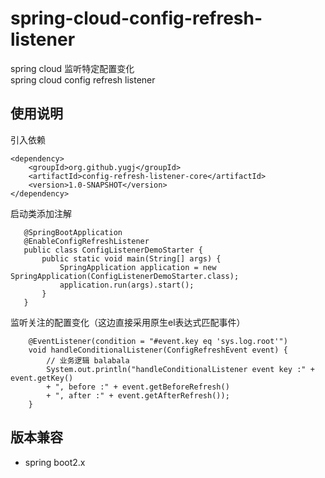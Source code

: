 # spring-cloud-config-refresh-listener 
spring cloud 监听特定配置变化  
spring cloud config refresh listener  

## 使用说明
引入依赖
```
<dependency>
    <groupId>org.github.yugj</groupId>
    <artifactId>config-refresh-listener-core</artifactId>
    <version>1.0-SNAPSHOT</version>
</dependency>
```

启动类添加注解
```
   @SpringBootApplication
   @EnableConfigRefreshListener
   public class ConfigListenerDemoStarter {
       public static void main(String[] args) {
           SpringApplication application = new SpringApplication(ConfigListenerDemoStarter.class);
           application.run(args).start();
       }
   }
```

监听关注的配置变化（这边直接采用原生el表达式匹配事件）
```
    @EventListener(condition = "#event.key eq 'sys.log.root'")
    void handleConditionalListener(ConfigRefreshEvent event) {
        // 业务逻辑 balabala
        System.out.println("handleConditionalListener event key :" + event.getKey()
        + ", before :" + event.getBeforeRefresh()
        + ", after :" + event.getAfterRefresh());
    }
```
## 版本兼容
* spring boot2.x

